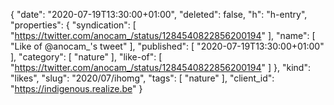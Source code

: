 {
  "date": "2020-07-19T13:30:00+01:00",
  "deleted": false,
  "h": "h-entry",
  "properties": {
    "syndication": [
      "https://twitter.com/anocam_/status/1284540822856200194"
    ],
    "name": [
      "Like of @anocam_'s tweet"
    ],
    "published": [
      "2020-07-19T13:30:00+01:00"
    ],
    "category": [
      "nature"
    ],
    "like-of": [
      "https://twitter.com/anocam_/status/1284540822856200194"
    ]
  },
  "kind": "likes",
  "slug": "2020/07/ihomg",
  "tags": [
    "nature"
  ],
  "client_id": "https://indigenous.realize.be"
}
